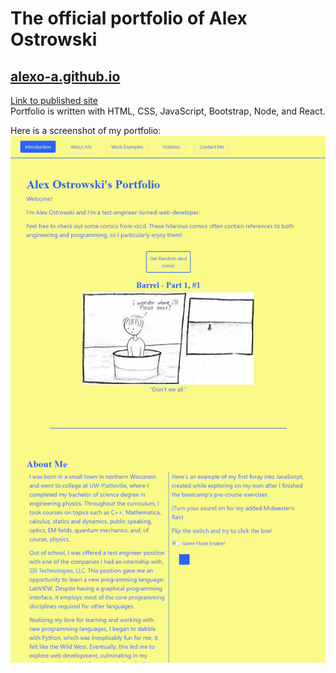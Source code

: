 # The official portfolio of Alex Ostrowski
## [alexo-a.github.io](https://alexo-a.github.io)
[Link to published site](https://alexo-a.github.io)  
Portfolio is written with HTML, CSS, JavaScript, Bootstrap, Node, and React.

Here is a screenshot of my portfolio:
![screenshot of my portfolio](./final-screenshot.PNG?raw=true)
